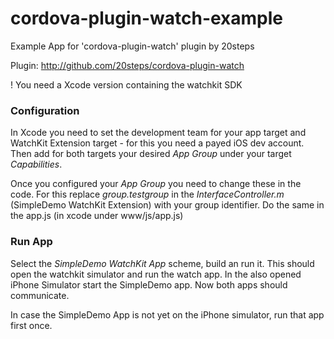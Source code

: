 # cordova-plugin-watch-example
Example App for 'cordova-plugin-watch' plugin by 20steps

Plugin: http://github.com/20steps/cordova-plugin-watch

! You need a Xcode version containing the watchkit SDK

### Configuration
In Xcode you need to set the development team for your app target and WatchKit Extension target - for this you need a payed iOS dev account. Then add for both targets your desired *App Group* under your target *Capabilities*.

Once you configured your *App Group* you need to change these in the code. For this replace *group.testgroup* in the *InterfaceController.m* (SimpleDemo WatchKit Extension) with your group identifier. Do the same in the app.js (in xcode under www/js/app.js)

### Run App
Select the  *SimpleDemo WatchKit App* scheme, build an run it. This should open the watchkit simulator and run the watch app. In the also opened iPhone Simulator start the SimpleDemo app. Now both apps should communicate.

In case the SimpleDemo App is not yet on the iPhone simulator, run that app first once.
